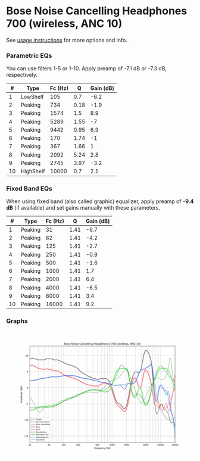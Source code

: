 # Bose Noise Cancelling Headphones 700 (wireless, ANC 10)
See [usage instructions](https://github.com/jaakkopasanen/AutoEq#usage) for more options and info.

### Parametric EQs
You can use filters 1-5 or 1-10. Apply preamp of -7.1 dB or -7.3 dB, respectively.

|   # | Type      |   Fc (Hz) |    Q |   Gain (dB) |
|-----|-----------|-----------|------|-------------|
|   1 | LowShelf  |       105 | 0.7  |        -6.2 |
|   2 | Peaking   |       734 | 0.18 |        -1.9 |
|   3 | Peaking   |      1574 | 1.5  |         8.9 |
|   4 | Peaking   |      5289 | 1.55 |        -7   |
|   5 | Peaking   |      9442 | 0.95 |         6.9 |
|   6 | Peaking   |       170 | 1.74 |        -1   |
|   7 | Peaking   |       367 | 1.66 |         1   |
|   8 | Peaking   |      2092 | 5.24 |         2.8 |
|   9 | Peaking   |      2745 | 3.97 |        -3.2 |
|  10 | HighShelf |     10000 | 0.7  |         2.1 |

### Fixed Band EQs
When using fixed band (also called graphic) equalizer, apply preamp of **-9.4 dB** (if available) and set gains manually with these parameters.

|   # | Type    |   Fc (Hz) |    Q |   Gain (dB) |
|-----|---------|-----------|------|-------------|
|   1 | Peaking |        31 | 1.41 |        -6.7 |
|   2 | Peaking |        62 | 1.41 |        -4.2 |
|   3 | Peaking |       125 | 1.41 |        -2.7 |
|   4 | Peaking |       250 | 1.41 |        -0.9 |
|   5 | Peaking |       500 | 1.41 |        -1.6 |
|   6 | Peaking |      1000 | 1.41 |         1.7 |
|   7 | Peaking |      2000 | 1.41 |         6.4 |
|   8 | Peaking |      4000 | 1.41 |        -6.5 |
|   9 | Peaking |      8000 | 1.41 |         3.4 |
|  10 | Peaking |     16000 | 1.41 |         9.2 |

### Graphs
![](./Bose%20Noise%20Cancelling%20Headphones%20700%20(wireless,%20ANC%2010).png)
